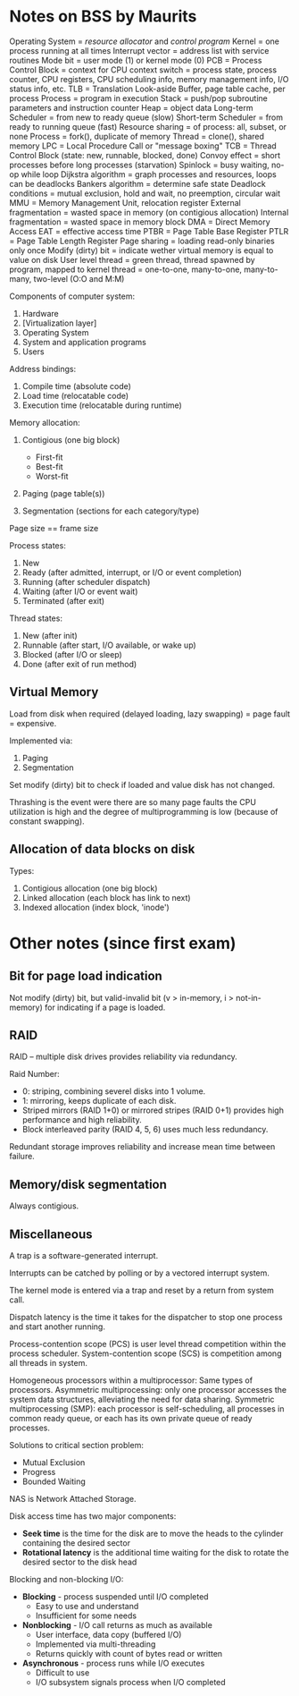 # Notes on BSS by Maurits

Operating System		 = _resource allocator_ and _control program_
Kernel					 = one process running at all times
Interrupt vector		 = address list with service routines
Mode bit				 = user mode (1) or kernel mode (0)
PCB						 = Process Control Block
						 = context for CPU context switch
						 = process state, process counter, CPU registers, CPU scheduling info, memory management info, I/O status info, etc.
TLB						 = Translation Look-aside Buffer, page table cache, per process
Process					 = program in execution
Stack					 = push/pop subroutine parameters and instruction counter
Heap					 = object data
Long-term Scheduler		 = from new to ready queue (slow)
Short-term Scheduler	 = from ready to running queue (fast)
Resource sharing		 = of process: all, subset, or none
Process					 = fork(), duplicate of memory
Thread					 = clone(), shared memory
LPC						 = Local Procedure Call or "message boxing"
TCB						 = Thread Control Block (state: new, runnable, blocked, done)
Convoy effect			 = short processes before long processes (starvation)
Spinlock				 = busy waiting, no-op while loop
Dijkstra algorithm		 = graph processes and resources, loops can be deadlocks
Bankers algorithm		 = determine safe state
Deadlock conditions		 = mutual exclusion, hold and wait, no preemption, circular wait
MMU						 = Memory Management Unit, relocation register
External fragmentation	 = wasted space in memory (on contigious allocation)
Internal fragmentation	 = wasted space in memory block
DMA						 = Direct Memory Access
EAT						 = effective access time
PTBR					 = Page Table Base Register
PTLR					 = Page Table Length Register
Page sharing			 = loading read-only binaries only once
Modify (dirty) bit		 = indicate wether virtual memory is equal to value on disk
User level thread		 = green thread, thread spawned by program, mapped to kernel thread
						 = one-to-one, many-to-one, many-to-many, two-level (O:O and M:M)


Components of computer system:

1. Hardware
2. [Virtualization layer]
3. Operating System
4. System and application programs
5. Users

Address bindings:

1. Compile time (absolute code)
2. Load time (relocatable code)
3. Execution time (relocatable during runtime)

Memory allocation:

1. Contigious (one big block)

	- First-fit
	- Best-fit
	- Worst-fit

2. Paging (page table(s))
3. Segmentation (sections for each category/type)

Page size == frame size

Process states:

1. New
2. Ready (after admitted, interrupt, or I/O or event completion)
3. Running (after scheduler dispatch)
4. Waiting (after I/O or event wait)
5. Terminated (after exit)

Thread states:

1. New (after init)
2. Runnable (after start, I/O available, or wake up)
3. Blocked (after I/O or sleep)
4. Done (after exit of run method)

## Virtual Memory

Load from disk when required (delayed loading, lazy swapping) = page fault = expensive.

Implemented via:

1. Paging
2. Segmentation

Set modify (dirty) bit to check if loaded and value disk has not changed.

Thrashing is the event were there are so many page faults the CPU utilization is high and the degree of multiprogramming is low (because of constant swapping).

## Allocation of data blocks on disk

Types:

1. Contigious allocation (one big block)
2. Linked allocation (each block has link to next)
3. Indexed allocation (index block, 'inode')

# Other notes (since first exam)

## Bit for page load indication

Not modify (dirty) bit, but valid-invalid bit (v > in-memory, i > not-in-memory) for indicating if a page is loaded.

## RAID

RAID – multiple disk drives provides reliability via redundancy.

Raid Number:
- 0: striping, combining severel disks into 1 volume.
- 1: mirroring, keeps duplicate of each disk.
- Striped mirrors (RAID 1+0) or mirrored stripes (RAID 0+1) provides high performance and high reliability.
- Block interleaved parity (RAID 4, 5, 6) uses much less redundancy.

Redundant storage improves reliability and increase mean time between failure.

## Memory/disk segmentation

Always contigious.

## Miscellaneous

A trap is a software-generated interrupt.

Interrupts can be catched by polling or by a vectored interrupt system.

The kernel mode is entered via a trap and reset by a return from system call.

Dispatch latency is the time it takes for the dispatcher to stop one process and start another running.

Process-contention scope (PCS) is user level thread competition within the process scheduler.
System-contention scope (SCS) is competition among all threads in system.

Homogeneous processors within a multiprocessor: Same types of processors.
Asymmetric multiprocessing: only one processor accesses the system data structures, alleviating the need for data sharing.
Symmetric multiprocessing (SMP): each processor is self-scheduling, all processes in common ready queue, or each has its own private queue of ready processes.

Solutions to critical section problem:

- Mutual Exclusion
- Progress
- Bounded Waiting

NAS is Network Attached Storage.

Disk access time has two major components:

- __Seek time__ is the time for the disk are to move the heads to the cylinder containing the desired sector
- __Rotational latency__ is the additional time waiting for the disk to rotate the desired sector to the disk head

Blocking and non-blocking I/O:

- __Blocking__ - process suspended until I/O completed
	- Easy to use and understand
	- Insufficient for some needs
- __Nonblocking__ - I/O call returns as much as available
	- User interface, data copy (buffered I/O)
	- Implemented via multi-threading
	- Returns quickly with count of bytes read or written
- __Asynchronous__ - process runs while I/O executes
	- Difficult to use
	- I/O subsystem signals process when I/O completed
